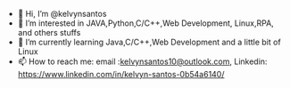 - 👋 Hi, I’m @kelvynsantos
- 👀 I’m interested in JAVA,Python,C/C++,Web Development, Linux,RPA, and others stuffs 
- 🌱 I’m currently learning Java,C/C++,Web Development and a little bit of Linux
- 📫 How to reach me: email :kelvynsantos10@outlook.com, Linkedin: https://www.linkedin.com/in/kelvyn-santos-0b54a6140/
